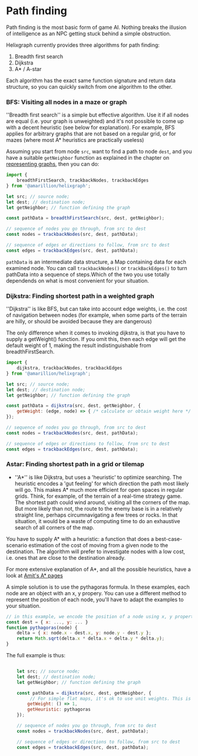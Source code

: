 # Path finding

Path finding is the most basic form of game AI. Nothing breaks the illusion of intelligence as an NPC getting stuck behind a simple obstruction.

Helixgraph currently provides three algorithms for path finding:
1. Breadth first search
1. Dijkstra
1. A* / A-star

Each algorithm has the exact same function signature and return data structure, so you can quickly switch from one algorithm to the other.

### BFS: Visiting all nodes in a maze or graph

''Breadth first search'' is a simple but effective algorithm. Use it if all nodes are equal (i.e. your graph is unweighted) and it's not possible to come up with a decent heuristic (see below for explanation). For example, BFS applies for arbitrary graphs that are not based on a regular grid, or for mazes (where most A* heuristics are practically useless)

Assuming you start from node `src`, want to find a path to node `dest`, and you have a suitable `getNeighbor` function as explained in the chapter on [representing graphs](./graphs.md), then you can do:

```js
import { 
	breadthFirstSearch, trackbackNodes, trackbackEdges 
} from '@amarillion/helixgraph';

let src; // source node;
let dest; // destination node;
let getNeighbor; // function defining the graph

const pathData = breadthFirstSearch(src, dest, getNeighbor);

// sequence of nodes you go through, from src to dest
const nodes = trackbackNodes(src, dest, pathData);

// sequence of edges or directions to follow, from src to dest
const edges = trackbackEdges(src, dest, pathData);
```

`pathData` is an intermediate data structure, a Map containing data for each examined node.
You can call `trackbackNodes()` or `trackBackEdges()` to turn pathData into a sequence of steps.Which of the two you use totally dependends on what is most convenient for your situation.

### Dijkstra: Finding shortest path in a weighted graph

''Dijkstra'' is like BFS, but can take into account edge weights, i.e. the cost of navigation between nodes (for example, when some parts of the terrain are hilly, or should be avoided because they are dangerous)

The only difference when it comes to invoking dijkstra, is that you have to supply a getWeight() function. If you omit this, then each edge will get the default weight of 1, making the result indistinguishable from breadthFirstSearch.

```js
import { 
	dijkstra, trackbackNodes, trackbackEdges 
} from '@amarillion/helixgraph';

let src; // source node;
let dest; // destination node;
let getNeighbor; // function defining the graph

const pathData = dijkstra(src, dest, getNeighbor, {
	getWeight: (edge, node) => { /* calculate or obtain weight here */ }
});

// sequence of nodes you go through, from src to dest
const nodes = trackbackNodes(src, dest, pathData);

// sequence of edges or directions to follow, from src to dest
const edges = trackbackEdges(src, dest, pathData);
```

### Astar: Finding shortest path in a grid or tilemap

* ''A*'' is like Dijkstra, but uses a 'heuristic' to optimize searching. The heuristic encodes a 'gut feeling' for which direction the path most likely will go. This makes A* much more efficient for open spaces in regular grids. Think, for example, of the terrain of a real-time strategy game. The shortest path could wind around, visiting all the corners of the map. But more likely than not, the route to the enemy base is in a relatively straight line, perhaps circumnavigating a few trees or rocks. In that situation, it would be a waste of computing time to do an exhaustive search of all corners of the map.

You have to supply A* with a heuristic: a function that does a best-case-scenario estimation of the cost of moving from a given node to the destination. The algorithm will prefer to investigate nodes with a low cost, i.e. ones that are close to the destination already.

For more extensive explanation of A*, and all the possible heuristics, have a look at [Amit's A* pages](http://theory.stanford.edu/~amitp/GameProgramming/)

A simple solution is to use the pythagoras formula. In these examples, each node are an object with an x, y propery. You can use a different method to represent the position of each node, you'll have to adapt the examples to your situation.

```js
// in this example, we encode the position of a node using x, y properties
const dest = { x: ..., y: ... }
function pythagoras(node) {
	delta = { x: node.x - dest.x, y: node.y - dest.y };
	return Math.sqrt(delta.x * delta.x + delta.y * delta.y);
}
```

The full example is thus:

```js

	let src; // source node;
	let dest; // destination node;
	let getNeighbor; // function defining the graph

	const pathData = dijkstra(src, dest, getNeighbor, {
		 // For simple flat maps, it's ok to use unit weights. This is actually the default.
		getWeight: () => 1,
		getHeuristic: pythagoras
	});

	// sequence of nodes you go through, from src to dest
	const nodes = trackbackNodes(src, dest, pathData);

	// sequence of edges or directions to follow, from src to dest
	const edges = trackbackEdges(src, dest, pathData);
```
